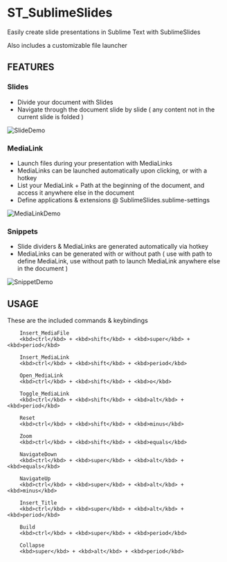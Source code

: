 
# ST_SublimeSlides

Easily create slide presentations in Sublime Text with SublimeSlides

Also includes a customizable file launcher

## FEATURES

### Slides

* Divide your document with Slides
* Navigate through the document slide by slide ( any content not in the current slide is folded )

![SlideDemo](http://i.imgur.com/q02FrPm.gif?1)

### MediaLink

* Launch files during your presentation with MediaLinks
* MediaLinks can be launched automatically upon clicking, or with a hotkey
* List your MediaLink + Path at the beginning of the document, and access it anywhere else in the document
* Define applications & extensions @ SublimeSlides.sublime-settings

![MediaLinkDemo](http://i.imgur.com/0UxRYbf.gif?1)

### Snippets

* Slide dividers & MediaLinks are generated automatically via hotkey
* MediaLinks can be generated with or without path ( use with path to define MediaLink, use without path to launch MediaLink anywhere else in the document )

![SnippetDemo](http://i.imgur.com/RUvj93C.gif?1)

## USAGE

These are the included commands & keybindings


		Insert_MediaFile
		<kbd>ctrl</kbd> + <kbd>shift</kbd> + <kbd>super</kbd> + <kbd>period</kbd>
		
		Insert_MediaLink
		<kbd>ctrl</kbd> + <kbd>shift</kbd> + <kbd>period</kbd>
		
		Open_MediaLink
		<kbd>ctrl</kbd> + <kbd>shift</kbd> + <kbd>o</kbd>
		
		Toggle_MediaLink
		<kbd>ctrl</kbd> + <kbd>shift</kbd> + <kbd>alt</kbd> + <kbd>period</kbd>
		
		Reset
		<kbd>ctrl</kbd> + <kbd>shift</kbd> + <kbd>minus</kbd>
		
		Zoom
		<kbd>ctrl</kbd> + <kbd>shift</kbd> + <kbd>equals</kbd>
		
		NavigateDown
		<kbd>ctrl</kbd> + <kbd>super</kbd> + <kbd>alt</kbd> + <kbd>equals</kbd>
		
		NavigateUp
		<kbd>ctrl</kbd> + <kbd>super</kbd> + <kbd>alt</kbd> + <kbd>minus</kbd>
		
		Insert_Title
		<kbd>ctrl</kbd> + <kbd>super</kbd> + <kbd>alt</kbd> + <kbd>period</kbd>
		
		Build
		<kbd>ctrl</kbd> + <kbd>super</kbd> + <kbd>period</kbd>
		
		Collapse
		<kbd>super</kbd> + <kbd>alt</kbd> + <kbd>period</kbd>
		
